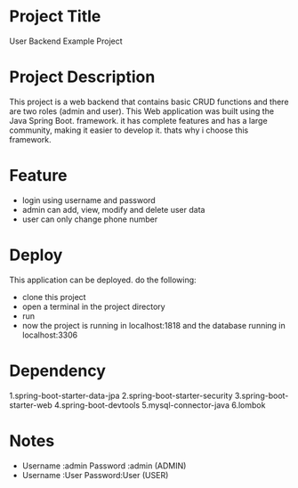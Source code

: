 # Project Title
User Backend Example Project
# Project Description
This project is a web backend that contains basic CRUD functions and there are two roles (admin and user). This Web application was built using the Java Spring Boot. framework. it has complete features and has a large community, making it easier to develop it. thats why i choose this framework.
# Feature
- login using username and password
- admin can add, view, modify and delete user data
- user can only change phone number
# Deploy
This application can be deployed. do the following:
- clone this project
- open a terminal in the project directory
- run
- now the project is running in localhost:1818 and the database running in localhost:3306
# Dependency
1.spring-boot-starter-data-jpa
2.spring-boot-starter-security
3.spring-boot-starter-web
4.spring-boot-devtools
5.mysql-connector-java
6.lombok
# Notes
- Username :admin Password :admin (ADMIN)
- Username :User Password:User (USER)
